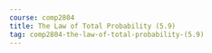 ```yaml
---
course: comp2804
title: The Law of Total Probability (5.9)
tag: comp2804-the-law-of-total-probability-(5.9)
---
```

